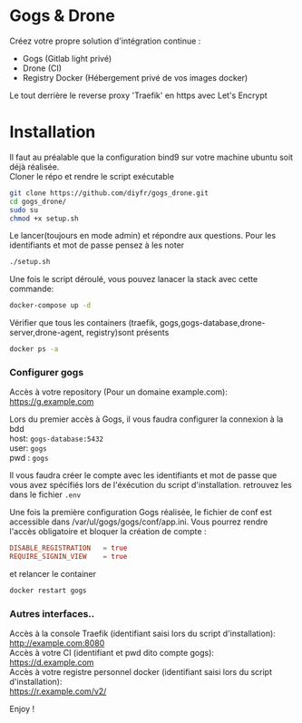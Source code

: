 # Gogs & Drone 
Créez votre propre solution d'intégration continue :  
- Gogs (Gitlab light privé)  
- Drone (CI)  
- Registry Docker (Hébergement privé de vos images docker)  

Le tout derrière le reverse proxy  'Traefik' en https avec Let's Encrypt  

# Installation
Il faut au préalable que la configuration bind9 sur votre machine ubuntu soit déjà réalisée.  
Cloner le répo et rendre le script exécutable  
```bash
git clone https://github.com/diyfr/gogs_drone.git  
cd gogs_drone/  
sudo su  
chmod +x setup.sh  
```
Le lancer(toujours en mode admin) et répondre aux questions. Pour les identifiants et mot de passe pensez à les noter
```bash
./setup.sh
```
Une fois le script déroulé, vous pouvez lanacer la stack avec cette commande:  
```bash
docker-compose up -d
```
Vérifier que tous les containers (traefik, gogs,gogs-database,drone-server,drone-agent, registry)sont présents   
```bash
docker ps -a 
```

### Configurer gogs


Accès à votre repository (Pour un domaine example.com):   
https://g.example.com  

Lors du premier accès à Gogs, il vous faudra configurer la connexion à la bdd  
host: `gogs-database:5432`   
user: `gogs`  
pwd : `gogs`  

Il vous faudra créer le compte avec les identifiants et mot de passe que vous avez spécifiés lors de l'éxécution du script d'installation. retrouvez les dans le fichier `.env`  

Une fois la première configuration Gogs réalisée, le fichier de conf est accessible dans /var/ul/gogs/gogs/conf/app.ini. Vous pourrez rendre l'accès obligatoire  et bloquer la création de compte :

```conf
DISABLE_REGISTRATION   = true
REQUIRE_SIGNIN_VIEW    = true
```
et relancer le container 
```bash
docker restart gogs
```

### Autres interfaces..  
Accès à la console Traefik (identifiant saisi lors du script d'installation):  
http://example.com:8080  
Accès à votre CI (identifiant et pwd dito compte gogs):  
https://d.example.com  
Accès à votre registre personnel docker (identifiant saisi lors du script d'installation):  
https://r.example.com/v2/  

Enjoy !  


